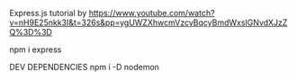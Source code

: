 Express.js tutorial by https://www.youtube.com/watch?v=nH9E25nkk3I&t=326s&pp=ygUWZXhwcmVzcyBqcyBmdWxsIGNvdXJzZQ%3D%3D

npm i express

DEV DEPENDENCIES
npm i -D nodemon